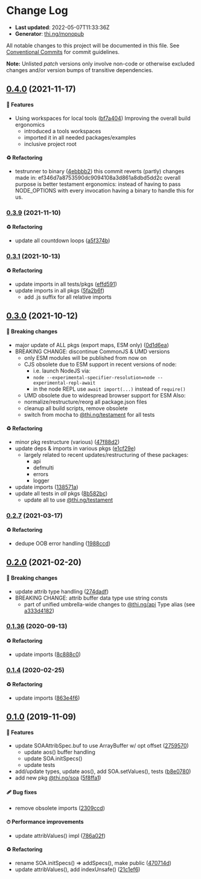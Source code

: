# Change Log

- **Last updated**: 2022-05-07T11:33:36Z
- **Generator**: [thi.ng/monopub](https://thi.ng/monopub)

All notable changes to this project will be documented in this file.
See [Conventional Commits](https://conventionalcommits.org/) for commit guidelines.

**Note:** Unlisted _patch_ versions only involve non-code or otherwise excluded changes
and/or version bumps of transitive dependencies.

## [0.4.0](https://github.com/thi-ng/umbrella/tree/@thi.ng/soa@0.4.0) (2021-11-17)

#### 🚀 Features

- Using workspaces for local tools ([bf7a404](https://github.com/thi-ng/umbrella/commit/bf7a404))
  Improving the overall build ergonomics
  - introduced a tools workspaces
  - imported it in all needed packages/examples
  - inclusive project root

#### ♻️ Refactoring

- testrunner to binary ([4ebbbb2](https://github.com/thi-ng/umbrella/commit/4ebbbb2))
  this commit reverts (partly) changes made in:
  ef346d7a8753590dc9094108a3d861a8dbd5dd2c
  overall purpose is better testament ergonomics:
  instead of having to pass NODE_OPTIONS with every invocation
  having a binary to handle this for us.

### [0.3.9](https://github.com/thi-ng/umbrella/tree/@thi.ng/soa@0.3.9) (2021-11-10)

#### ♻️ Refactoring

- update all countdown loops ([a5f374b](https://github.com/thi-ng/umbrella/commit/a5f374b))

### [0.3.1](https://github.com/thi-ng/umbrella/tree/@thi.ng/soa@0.3.1) (2021-10-13)

#### ♻️ Refactoring

- update imports in all tests/pkgs ([effd591](https://github.com/thi-ng/umbrella/commit/effd591))
- update imports in all pkgs ([5fa2b6f](https://github.com/thi-ng/umbrella/commit/5fa2b6f))
  - add .js suffix for all relative imports

## [0.3.0](https://github.com/thi-ng/umbrella/tree/@thi.ng/soa@0.3.0) (2021-10-12)

#### 🛑 Breaking changes

- major update of ALL pkgs (export maps, ESM only) ([0d1d6ea](https://github.com/thi-ng/umbrella/commit/0d1d6ea))
- BREAKING CHANGE: discontinue CommonJS & UMD versions
  - only ESM modules will be published from now on
  - CJS obsolete due to ESM support in recent versions of node:
    - i.e. launch NodeJS via:
    - `node --experimental-specifier-resolution=node --experimental-repl-await`
    - in the node REPL use `await import(...)` instead of `require()`
  - UMD obsolete due to widespread browser support for ESM
  Also:
  - normalize/restructure/reorg all package.json files
  - cleanup all build scripts, remove obsolete
  - switch from mocha to [@thi.ng/testament](https://github.com/thi-ng/umbrella/tree/main/packages/testament) for all tests

#### ♻️ Refactoring

- minor pkg restructure (various) ([47f88d2](https://github.com/thi-ng/umbrella/commit/47f88d2))
- update deps & imports in various pkgs ([e1cf29e](https://github.com/thi-ng/umbrella/commit/e1cf29e))
  - largely related to recent updates/restructuring of these packages:
    - api
    - defmulti
    - errors
    - logger
- update imports ([138571a](https://github.com/thi-ng/umbrella/commit/138571a))
- update all tests in _all_ pkgs ([8b582bc](https://github.com/thi-ng/umbrella/commit/8b582bc))
  - update all to use [@thi.ng/testament](https://github.com/thi-ng/umbrella/tree/main/packages/testament)

### [0.2.7](https://github.com/thi-ng/umbrella/tree/@thi.ng/soa@0.2.7) (2021-03-17)

#### ♻️ Refactoring

- dedupe OOB error handling ([1988ccd](https://github.com/thi-ng/umbrella/commit/1988ccd))

## [0.2.0](https://github.com/thi-ng/umbrella/tree/@thi.ng/soa@0.2.0) (2021-02-20)

#### 🛑 Breaking changes

- update attrib type handling ([274dadf](https://github.com/thi-ng/umbrella/commit/274dadf))
- BREAKING CHANGE: attrib buffer data type use string consts
  - part of unified umbrella-wide changes to [@thi.ng/api](https://github.com/thi-ng/umbrella/tree/main/packages/api) Type alias
    (see [a333d4182](https://github.com/thi-ng/umbrella/commit/a333d4182))

### [0.1.36](https://github.com/thi-ng/umbrella/tree/@thi.ng/soa@0.1.36) (2020-09-13)

#### ♻️ Refactoring

- update imports ([8c888c0](https://github.com/thi-ng/umbrella/commit/8c888c0))

### [0.1.4](https://github.com/thi-ng/umbrella/tree/@thi.ng/soa@0.1.4) (2020-02-25)

#### ♻️ Refactoring

- update imports ([863e4f6](https://github.com/thi-ng/umbrella/commit/863e4f6))

## [0.1.0](https://github.com/thi-ng/umbrella/tree/@thi.ng/soa@0.1.0) (2019-11-09)

#### 🚀 Features

- update SOAAttribSpec.buf to use ArrayBuffer w/ opt offset ([2759570](https://github.com/thi-ng/umbrella/commit/2759570))
  - update aos() buffer handling
  - update SOA.initSpecs()
  - update tests
- add/update types, update aos(), add SOA.setValues(), tests ([b8e0780](https://github.com/thi-ng/umbrella/commit/b8e0780))
- add new pkg [@thi.ng/soa](https://github.com/thi-ng/umbrella/tree/main/packages/soa) ([5f8ffa1](https://github.com/thi-ng/umbrella/commit/5f8ffa1))

#### 🩹 Bug fixes

- remove obsolete imports ([2309ccd](https://github.com/thi-ng/umbrella/commit/2309ccd))

#### ⏱ Performance improvements

- update attribValues() impl ([786a02f](https://github.com/thi-ng/umbrella/commit/786a02f))

#### ♻️ Refactoring

- rename SOA.initSpecs() => addSpecs(), make public ([470714d](https://github.com/thi-ng/umbrella/commit/470714d))
- update attribValues(), add indexUnsafe() ([21c1ef6](https://github.com/thi-ng/umbrella/commit/21c1ef6))
